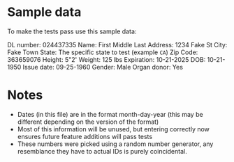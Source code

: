 # Sample data

To make the tests pass use this sample data:

DL number:   024437335
Name:        First Middle Last
Address:     1234 Fake St
City:        Fake Town
State:       The specific state to test (example `CA`)
Zip Code:    363659076
Height:      5"2'
Weight:      125 lbs
Expiration:  10-21-2025
DOB:         10-21-1950
Issue date:  09-25-1960
Gender:      Male
Organ donor: Yes

# Notes

- Dates (in this file) are in the format month-day-year (this may be
  different depending on the version of the format)
- Most of this information will be unused, but entering correctly now ensures
  future feature additions will pass tests
- These numbers were picked using a random number generator, any resemblance
  they have to actual IDs is purely coincidental.
